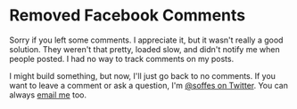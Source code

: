 # Removed Facebook Comments

Sorry if you left some comments. I appreciate it, but it wasn't really a good solution. They weren't that pretty, loaded slow, and didn't notify me when people posted. I had no way to track comments on my posts.

I might build something, but now, I'll just go back to no comments. If you want to leave a comment or ask a question, I'm [@soffes on Twitter](http://twitter.com/soffes). You can always [email me](mailto:sam@soff.es) too.

